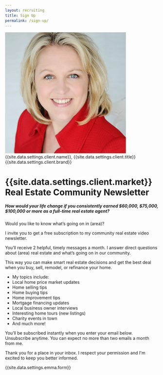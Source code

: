 ```yaml
---
layout: recruiting
title: Sign Up
permalink: /sign-up/
---
```

<div class="recruiting-photo">
   <span class="client-image-container">
    <img src="/img/headshot.jpg" alt="{{site.data.settings.client.name}}" class="client-image" />
  </span>
<figcaption class="caption">{{site.data.settings.client.name}}, {{site.data.settings.client.title}}<br />
{{site.data.settings.client.brand}}</figcaption>
</div>

# {{site.data.settings.client.market}} Real Estate Community Newsletter

##### How would your life change if you consistently earned $60,000, $75,000, $100,000 or more as a full-time real estate agent?

<div class="recruiting-page">
<p>Would you like to know what’s going on in (area)?</p>

<p>I invite you to get a free subscription to my community real estate video newsletter.</p>

<p>You’ll receive 2 helpful, timely messages a month. I answer direct questions about (area) real estate and what’s going on in our community.</p>

<p>This way you can make smart real estate decisions and get the best deal when you buy, sell, remodel, or refinance your home.</p>

<p><ul>
<li>My topics include:</li>
<li>Local home price market updates</li>
<li>Home selling tips</li>
<li>Home buying tips</li>
<li>Home improvement tips</li>
<li>Mortgage financing updates</li>
<li>Local business owner interviews</li>
<li>Interesting home tours (new listings)</li>
<li>Charity events in town</li>
<li>And much more!</li>
</ul></p>

<p>You’ll be subscribed instantly when you enter your email below. Unsubscribe anytime. You can expect no more than two emails a month from me.</p>

<p>Thank you for a place in your inbox. I respect your permission and I'm excited to keep you better informed.</p>
</div>

{{site.data.settings.emma.form}}